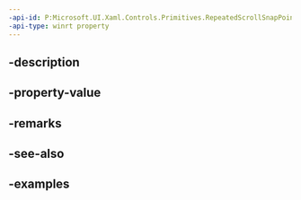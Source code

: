 ```yaml
---
-api-id: P:Microsoft.UI.Xaml.Controls.Primitives.RepeatedScrollSnapPoint.Offset
-api-type: winrt property
---
```


## -description

## -property-value

## -remarks

## -see-also

## -examples

